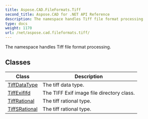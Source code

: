 ```yaml
---
title: Aspose.CAD.FileFormats.Tiff
second_title: Aspose.CAD for .NET API Reference
description: The namespace handles Tiff file format processing
type: docs
weight: 1170
url: /net/aspose.cad.fileformats.tiff/
---
```

The namespace handles Tiff file format processing.

## Classes

| Class | Description |
| --- | --- |
| [TiffDataType](./tiffdatatype/) | The tiff data type. |
| [TiffExifIfd](./tiffexififd/) | The TIFF Exif image file directory class. |
| [TiffRational](./tiffrational/) | The tiff rational type. |
| [TiffSRational](./tiffsrational/) | The tiff rational type. |



